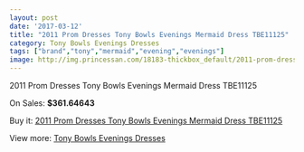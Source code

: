 ```yaml
---
layout: post
date: '2017-03-12'
title: "2011 Prom Dresses Tony Bowls Evenings Mermaid Dress TBE11125"
category: Tony Bowls Evenings Dresses
tags: ["brand","tony","mermaid","evening","evenings"]
image: http://img.princessan.com/18183-thickbox_default/2011-prom-dresses-tony-bowls-evenings-mermaid-dress-tbe11125.jpg
---
```

2011 Prom Dresses Tony Bowls Evenings Mermaid Dress TBE11125

On Sales: **$361.64643**
<a href="https://www.princessan.com/en/tony-bowls-evenings-dresses/8415-2011-prom-dresses-tony-bowls-evenings-mermaid-dress-tbe11125.html"><amp-img layout="responsive" width="600" height="600" src="//img.princessan.com/18183-thickbox_default/2011-prom-dresses-tony-bowls-evenings-mermaid-dress-tbe11125.jpg" alt="2011 Prom Dresses Tony Bowls Evenings Mermaid Dress TBE11125 0" /></a>
<a href="https://www.princessan.com/en/tony-bowls-evenings-dresses/8415-2011-prom-dresses-tony-bowls-evenings-mermaid-dress-tbe11125.html"><amp-img layout="responsive" width="600" height="600" src="//img.princessan.com/18184-thickbox_default/2011-prom-dresses-tony-bowls-evenings-mermaid-dress-tbe11125.jpg" alt="2011 Prom Dresses Tony Bowls Evenings Mermaid Dress TBE11125 1" /></a>
<a href="https://www.princessan.com/en/tony-bowls-evenings-dresses/8415-2011-prom-dresses-tony-bowls-evenings-mermaid-dress-tbe11125.html"><amp-img layout="responsive" width="600" height="600" src="//img.princessan.com/18185-thickbox_default/2011-prom-dresses-tony-bowls-evenings-mermaid-dress-tbe11125.jpg" alt="2011 Prom Dresses Tony Bowls Evenings Mermaid Dress TBE11125 2" /></a>
<a href="https://www.princessan.com/en/tony-bowls-evenings-dresses/8415-2011-prom-dresses-tony-bowls-evenings-mermaid-dress-tbe11125.html"><amp-img layout="responsive" width="600" height="600" src="//img.princessan.com/18186-thickbox_default/2011-prom-dresses-tony-bowls-evenings-mermaid-dress-tbe11125.jpg" alt="2011 Prom Dresses Tony Bowls Evenings Mermaid Dress TBE11125 3" /></a>

Buy it: [2011 Prom Dresses Tony Bowls Evenings Mermaid Dress TBE11125](https://www.princessan.com/en/tony-bowls-evenings-dresses/8415-2011-prom-dresses-tony-bowls-evenings-mermaid-dress-tbe11125.html "2011 Prom Dresses Tony Bowls Evenings Mermaid Dress TBE11125")

View more: [Tony Bowls Evenings Dresses](https://www.princessan.com/en/67-tony-bowls-evenings-dresses "Tony Bowls Evenings Dresses")